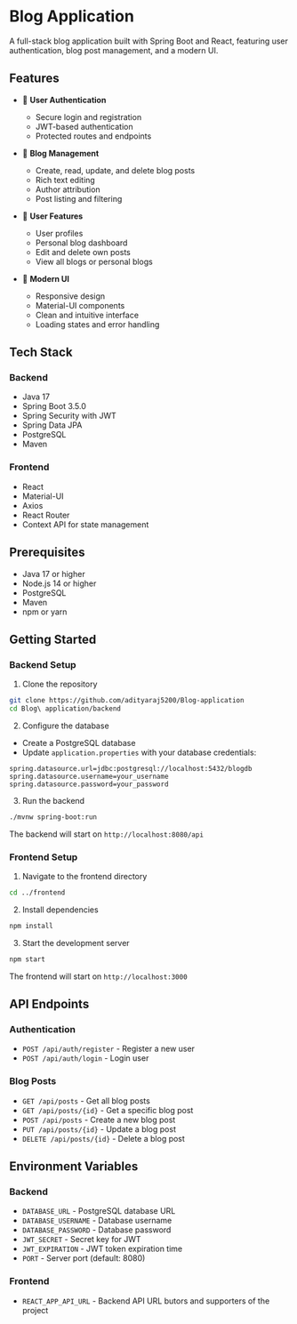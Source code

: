 # Blog Application

A full-stack blog application built with Spring Boot and React, featuring user authentication, blog post management, and a modern UI.

## Features

- 🔐 **User Authentication**
  - Secure login and registration
  - JWT-based authentication
  - Protected routes and endpoints

- 📝 **Blog Management**
  - Create, read, update, and delete blog posts
  - Rich text editing
  - Author attribution
  - Post listing and filtering

- 👤 **User Features**
  - User profiles
  - Personal blog dashboard
  - Edit and delete own posts
  - View all blogs or personal blogs

- 🎨 **Modern UI**
  - Responsive design
  - Material-UI components
  - Clean and intuitive interface
  - Loading states and error handling

## Tech Stack

### Backend
- Java 17
- Spring Boot 3.5.0
- Spring Security with JWT
- Spring Data JPA
- PostgreSQL
- Maven

### Frontend
- React
- Material-UI
- Axios
- React Router
- Context API for state management

## Prerequisites

- Java 17 or higher
- Node.js 14 or higher
- PostgreSQL
- Maven
- npm or yarn

## Getting Started

### Backend Setup

1. Clone the repository
```bash
git clone https://github.com/adityaraj5200/Blog-application
cd Blog\ application/backend
```

2. Configure the database
- Create a PostgreSQL database
- Update `application.properties` with your database credentials:
```properties
spring.datasource.url=jdbc:postgresql://localhost:5432/blogdb
spring.datasource.username=your_username
spring.datasource.password=your_password
```

3. Run the backend
```bash
./mvnw spring-boot:run
```
The backend will start on `http://localhost:8080/api`

### Frontend Setup

1. Navigate to the frontend directory
```bash
cd ../frontend
```

2. Install dependencies
```bash
npm install
```

3. Start the development server
```bash
npm start
```
The frontend will start on `http://localhost:3000`

## API Endpoints

### Authentication
- `POST /api/auth/register` - Register a new user
- `POST /api/auth/login` - Login user

### Blog Posts
- `GET /api/posts` - Get all blog posts
- `GET /api/posts/{id}` - Get a specific blog post
- `POST /api/posts` - Create a new blog post
- `PUT /api/posts/{id}` - Update a blog post
- `DELETE /api/posts/{id}` - Delete a blog post

## Environment Variables

### Backend
- `DATABASE_URL` - PostgreSQL database URL
- `DATABASE_USERNAME` - Database username
- `DATABASE_PASSWORD` - Database password
- `JWT_SECRET` - Secret key for JWT
- `JWT_EXPIRATION` - JWT token expiration time
- `PORT` - Server port (default: 8080)

### Frontend
- `REACT_APP_API_URL` - Backend API URL
butors and supporters of the project